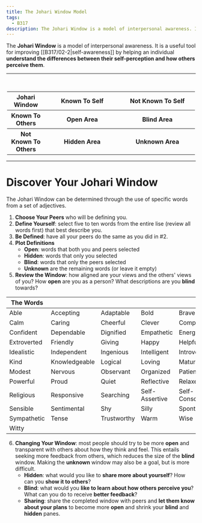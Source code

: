 ```yaml
---
title: The Johari Window Model
tags:
  - B317
description: The Johari Window is a model of interpersonal awareness. It can be used to improve self-awareness and the ability to work with others by allowing an individual to understand differences in self-perception and how others perceive them.
---
```

The **Johari Window** is a model of interpersonal awareness. It is a useful tool for improving [[B317/02-2|self-awareness]] by helping an individual **understand the differences between their self-perception and how others perceive them**.
___
<center>
<table style="max-width: 500px;">
	​<tr>
		<th style="width: 20%; text-align: center;">Johari Window</th>
		<th style="width: 40%">Known To Self</th>
		<th style="width: 40%">Not Known To Self</th>
	</tr>
	<tr>
		<th style="width: 20%">Known To Others</th>
		<th style="width: 40%; text-align: center;">Open Area</th>
		<th style="width: 40%; text-align: center;">Blind Area</th>
	</tr>
	<tr>
		<th style="width: 20%">Not Known To Others</th>
		<th style="width: 40%; text-align: center;">Hidden Area</th>
		<th style="width: 40%; text-align: center;">Unknown Area</th>
	</tr>
</table>
</center>

___
# Discover Your Johari Window
The Johari Window can be determined through the use of specific words from a set of adjectives.
1. **Choose Your Peers** who will be defining you.
2. **Define Yourself**: select five to ten words from the entire lise (review all words first) that best describe you.
3. **Be Defined**: have all your peers do the same as you did in #2.
4. **Plot Definitions**
	- **Open**: words that both you and peers selected
	- **Hidden**: words that only you selected
	- **Blind**: words that only the peers selected
	- **Unknown** are the remaining words (or leave it empty)
5. **Review the Window**: how aligned are your views and the others' views of you? How **open** are you as a person? What descriptions are you **blind** towards?

|The Words| | | | |
|---|---|---|---|---|
|Able|Accepting|Adaptable|Bold|Brave|
|Calm|Caring|Cheerful|Clever|Complex|
|Confident|Dependable|Dignified|Empathetic|Energetic|
|Extroverted|Friendly|Giving|Happy|Helpful|
|Idealistic|Independent|Ingenious|Intelligent|Introverted|
|Kind|Knowledgeable|Logical|Loving|Mature|
|Modest|Nervous|Observant|Organized|Patient|
|Powerful|Proud|Quiet|Reflective|Relaxed|
|Religious|Responsive|Searching|Self-Assertive|Self-Conscious|
|Sensible|Sentimental|Shy|Silly|Spontaneous|
|Sympathetic|Tense|Trustworthy|Warm|Wise|
|Witty| | | | |

6. **Changing Your Window**: most people should try to be more **open** and transparent with others about how they think and feel. This entails seeking more feedback from others, which reduces the size of the **blind** window. Making the **unknown** window may also be a goal, but is more difficult.
	- **Hidden**: what would you like to **share more about yourself**? How can you **show it to others**?
	- **Blind**: what would you **like to learn about how others perceive you**? What can you do to receive **better feedback**?
	- **Sharing**: share the completed window with peers and **let them know about your plans** to become more **open** and shrink your **blind** and **hidden** panes.
